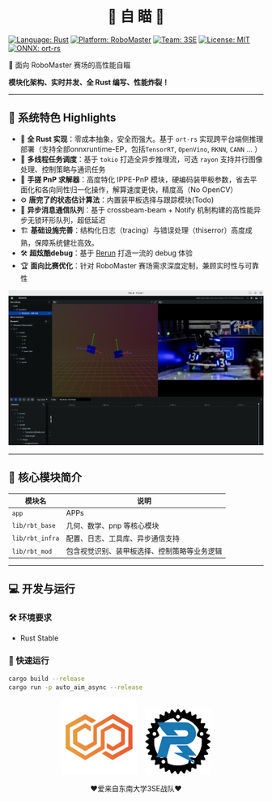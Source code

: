 <div align="center">
  <h1>🤖 自 瞄 🎯</h1>
</div>

[![Language: Rust](https://img.shields.io/badge/Language-Rust-orange?style=for-the-badge&logo=rust&logoColor=white)](https://www.rust-lang.org/ "Rust官方")
[![Platform: RoboMaster](https://img.shields.io/badge/Platform-RoboMaster-blue?style=for-the-badge&logo=robot&logoColor=white)](https://www.robomaster.com/zh-CN/ "RoboMaster官网")
[![Team: 3SE](https://img.shields.io/badge/Team-3SE-red?style=for-the-badge&logo=steam&logoColor=white)](https://space.bilibili.com/1911835891 "3SE战队B站")
[![License: MIT](https://img.shields.io/badge/License-MIT-yellow?style=for-the-badge&logo=opensourceinitiative&logoColor=white)](https://opensource.org/licenses/MIT "MIT协议")
[![ONNX: ort-rs](https://img.shields.io/badge/ONNX-ort--rs-informational?style=for-the-badge&logo=onnx&logoColor=white)](https://github.com/pykeio/ort "Rust ONNX运行时")

🚀 面向 RoboMaster 赛场的高性能自瞄

**模块化架构、实时并发、全 Rust 编写、性能炸裂！**

---

## 🧠 系统特色 Highlights

- 🦀 **全 Rust 实现**：零成本抽象，安全而强大。基于 `ort-rs` 实现跨平台端侧推理部署（支持全部onnxruntime-EP，包括`TensorRT`, `OpenVino`, `RKNN`, `CANN` ... ）
- 🚦 **多线程任务调度**：基于 `tokio` 打造全异步推理流，可选 `rayon` 支持并行图像处理、控制策略与通讯任务
- 🎯 **手搓 PnP 求解器**：高度特化 IPPE-PnP 模块，硬编码装甲板参数，省去平面化和各向同性归一化操作，解算速度更快，精度高（No OpenCV）
- ⚙️ **唐完了的状态估计算法**：内置装甲板选择与跟踪模块(Todo)
- 📡 **异步消息通信队列**：基于 crossbeam-beam + Notify 机制构建的高性能异步无锁环形队列，超低延迟
- 🏗️ **基础设施完善**：结构化日志（tracing）与错误处理（thiserror）高度成熟，保障系统健壮高效。
- 🛠️ **超炫酷debug**：基于 [Rerun](rerun.io) 打造一流的 debug 体验
- 🏆 **面向比赛优化**：针对 RoboMaster 赛场需求深度定制，兼顾实时性与可靠性

![rerun-log](imgs/rerun-log.png)

---

## 📡 核心模块简介

| 模块名                | 说明                                   |
| ------------------- | -------------------------------------- |
| `app`               | APPs                     |
| `lib/rbt_base`      | 几何、数学、pnp 等核心模块                     |
| `lib/rbt_infra`     | 配置、日志、工具库、异步通信支持                   |
| `lib/rbt_mod`       | 包含视觉识别、装甲板选择、控制策略等业务逻辑           |

---

## 💻 开发与运行

### 🛠️ 环境要求

- Rust Stable

### 🚀 快速运行

```bash
cargo build --release
cargo run -p auto_aim_async --release
```

<p align="center">
  <img src="assets/3se-logo.png" width="150" alt="3SE Logo"/>&nbsp;&nbsp;&nbsp;
  <img src="assets/robo-rust-logo.svg" width="130" alt="RoboRust Logo"/>
  <p align="center">❤️爱来自东南大学3SE战队❤️</p>
</p>

</p>
